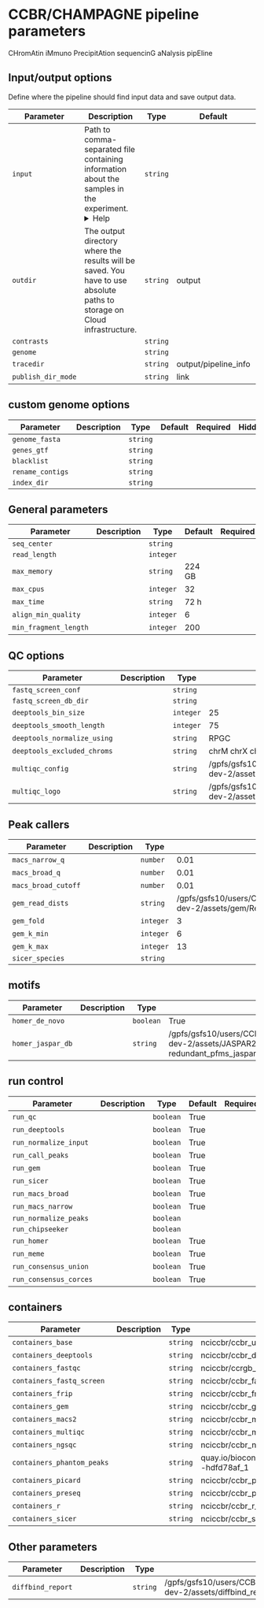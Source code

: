 # CCBR/CHAMPAGNE pipeline parameters

CHromAtin iMmuno PrecipitAtion sequencinG aNalysis pipEline

## Input/output options

Define where the pipeline should find input data and save output data.

| Parameter | Description | Type | Default | Required | Hidden |
|-----------|-----------|-----------|-----------|-----------|-----------|
| `input` | Path to comma-separated file containing information about the samples in the experiment. <details><summary>Help</summary><small>You will need to create a design file with information about the samples in your experiment before running the pipeline. Use this parameter to specify its location. It has to be a comma-separated file with 3 columns, and a header row.</small></details>| `string` |  | True |  |
| `outdir` | The output directory where the results will be saved. You have to use absolute paths to storage on Cloud infrastructure. | `string` | output | True |  |
| `contrasts` |  | `string` |  |  |  |
| `genome` |  | `string` |  |  |  |
| `tracedir` |  | `string` | output/pipeline_info |  |  |
| `publish_dir_mode` |  | `string` | link |  |  |

## custom genome options



| Parameter | Description | Type | Default | Required | Hidden |
|-----------|-----------|-----------|-----------|-----------|-----------|
| `genome_fasta` |  | `string` |  |  |  |
| `genes_gtf` |  | `string` |  |  |  |
| `blacklist` |  | `string` |  |  |  |
| `rename_contigs` |  | `string` |  |  |  |
| `index_dir` |  | `string` |  |  |  |

## General parameters



| Parameter | Description | Type | Default | Required | Hidden |
|-----------|-----------|-----------|-----------|-----------|-----------|
| `seq_center` |  | `string` |  |  |  |
| `read_length` |  | `integer` |  |  |  |
| `max_memory` |  | `string` | 224 GB |  |  |
| `max_cpus` |  | `integer` | 32 |  |  |
| `max_time` |  | `string` | 72 h |  |  |
| `align_min_quality` |  | `integer` | 6 |  |  |
| `min_fragment_length` |  | `integer` | 200 |  |  |

## QC options



| Parameter | Description | Type | Default | Required | Hidden |
|-----------|-----------|-----------|-----------|-----------|-----------|
| `fastq_screen_conf` |  | `string` |  |  |  |
| `fastq_screen_db_dir` |  | `string` |  |  |  |
| `deeptools_bin_size` |  | `integer` | 25 |  |  |
| `deeptools_smooth_length` |  | `integer` | 75 |  |  |
| `deeptools_normalize_using` |  | `string` | RPGC |  |  |
| `deeptools_excluded_chroms` |  | `string` | chrM chrX chrY |  |  |
| `multiqc_config` |  | `string` | /gpfs/gsfs10/users/CCBR_Pipeliner/Pipelines/CHAMPAGNE/champ-dev-2/assets/multiqc_config.yaml |  |  |
| `multiqc_logo` |  | `string` | /gpfs/gsfs10/users/CCBR_Pipeliner/Pipelines/CHAMPAGNE/champ-dev-2/assets/ccbr_logo.png |  |  |

## Peak callers



| Parameter | Description | Type | Default | Required | Hidden |
|-----------|-----------|-----------|-----------|-----------|-----------|
| `macs_narrow_q` |  | `number` | 0.01 |  |  |
| `macs_broad_q` |  | `number` | 0.01 |  |  |
| `macs_broad_cutoff` |  | `number` | 0.01 |  |  |
| `gem_read_dists` |  | `string` | /gpfs/gsfs10/users/CCBR_Pipeliner/Pipelines/CHAMPAGNE/champ-dev-2/assets/gem/Read_Distribution_default.txt |  |  |
| `gem_fold` |  | `integer` | 3 |  |  |
| `gem_k_min` |  | `integer` | 6 |  |  |
| `gem_k_max` |  | `integer` | 13 |  |  |
| `sicer_species` |  | `string` |  |  |  |

## motifs



| Parameter | Description | Type | Default | Required | Hidden |
|-----------|-----------|-----------|-----------|-----------|-----------|
| `homer_de_novo` |  | `boolean` | True |  |  |
| `homer_jaspar_db` |  | `string` | /gpfs/gsfs10/users/CCBR_Pipeliner/Pipelines/CHAMPAGNE/champ-dev-2/assets/JASPAR2022_CORE_vertebrates_non-redundant_pfms_jaspar.txt |  |  |

## run control



| Parameter | Description | Type | Default | Required | Hidden |
|-----------|-----------|-----------|-----------|-----------|-----------|
| `run_qc` |  | `boolean` | True |  |  |
| `run_deeptools` |  | `boolean` | True |  |  |
| `run_normalize_input` |  | `boolean` | True |  |  |
| `run_call_peaks` |  | `boolean` | True |  |  |
| `run_gem` |  | `boolean` | True |  |  |
| `run_sicer` |  | `boolean` | True |  |  |
| `run_macs_broad` |  | `boolean` | True |  |  |
| `run_macs_narrow` |  | `boolean` | True |  |  |
| `run_normalize_peaks` |  | `boolean` |  |  |  |
| `run_chipseeker` |  | `boolean` |  |  |  |
| `run_homer` |  | `boolean` | True |  |  |
| `run_meme` |  | `boolean` | True |  |  |
| `run_consensus_union` |  | `boolean` | True |  |  |
| `run_consensus_corces` |  | `boolean` | True |  |  |

## containers



| Parameter | Description | Type | Default | Required | Hidden |
|-----------|-----------|-----------|-----------|-----------|-----------|
| `containers_base` |  | `string` | nciccbr/ccbr_ubuntu_base_20.04:v6.1 |  |  |
| `containers_deeptools` |  | `string` | nciccbr/ccbr_deeptools_3.5.3:v1 |  |  |
| `containers_fastqc` |  | `string` | nciccbr/ccrgb_qctools:v4.0 |  |  |
| `containers_fastq_screen` |  | `string` | nciccbr/ccbr_fastq_screen_0.14.1:v1.0 |  |  |
| `containers_frip` |  | `string` | nciccbr/ccbr_frip:v1 |  |  |
| `containers_gem` |  | `string` | nciccbr/ccbr_gem_3.4:v1 |  |  |
| `containers_macs2` |  | `string` | nciccbr/ccbr_macs2_2.2.9.1:v1 |  |  |
| `containers_multiqc` |  | `string` | nciccbr/ccbr_multiqc_1.15:v1 |  |  |
| `containers_ngsqc` |  | `string` | nciccbr/ccbr_ngsqc_0.31:v1 |  |  |
| `containers_phantom_peaks` |  | `string` | quay.io/biocontainers/phantompeakqualtools:1.2.2--hdfd78af_1 |  |  |
| `containers_picard` |  | `string` | nciccbr/ccbr_picard_2.27.5:v1 |  |  |
| `containers_preseq` |  | `string` | nciccbr/ccbr_preseq_v2.0:v1 |  |  |
| `containers_r` |  | `string` | nciccbr/ccbr_r_4.3.0:v1 |  |  |
| `containers_sicer` |  | `string` | nciccbr/ccbr_sicer2_1.0.3:v1 |  |  |

## Other parameters

| Parameter | Description | Type | Default | Required | Hidden |
|-----------|-----------|-----------|-----------|-----------|-----------|
| `diffbind_report` |  | `string` | /gpfs/gsfs10/users/CCBR_Pipeliner/Pipelines/CHAMPAGNE/champ-dev-2/assets/diffbind_report.Rmd |  | True |
<!-- this doc is generated by: nf-core pipelines schema docs -->
